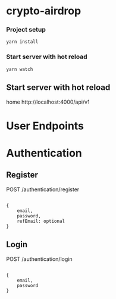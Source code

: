 # crypto-airdrop

### Project setup

```
yarn install
```

### Start server with hot reload

```
yarn watch
```

## Start server with hot reload

home http://localhost:4000/api/v1

# User Endpoints

# Authentication

## Register

POST /authentication/register

```

{
    email,
    password,
    refEmail: optional
}
```

## Login

POST /authentication/login

```

{
    email,
    password
}
```
